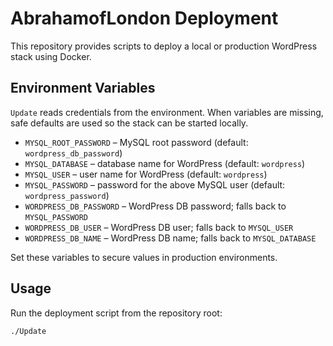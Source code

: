 # AbrahamofLondon Deployment

This repository provides scripts to deploy a local or production WordPress stack using Docker.

## Environment Variables

`Update` reads credentials from the environment. When variables are missing, safe defaults are used so the stack can be started locally.

- `MYSQL_ROOT_PASSWORD` – MySQL root password (default: `wordpress_db_password`)
- `MYSQL_DATABASE` – database name for WordPress (default: `wordpress`)
- `MYSQL_USER` – user name for WordPress (default: `wordpress`)
- `MYSQL_PASSWORD` – password for the above MySQL user (default: `wordpress_password`)
- `WORDPRESS_DB_PASSWORD` – WordPress DB password; falls back to `MYSQL_PASSWORD`
- `WORDPRESS_DB_USER` – WordPress DB user; falls back to `MYSQL_USER`
- `WORDPRESS_DB_NAME` – WordPress DB name; falls back to `MYSQL_DATABASE`

Set these variables to secure values in production environments.

## Usage

Run the deployment script from the repository root:

```bash
./Update
```
